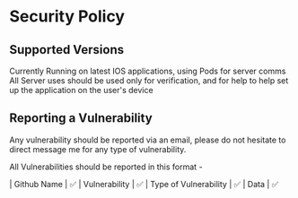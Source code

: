 # Security Policy

## Supported Versions

Currently Running on latest IOS applications, using Pods for server comms
All Server uses should be used only for verification, and for help to help 
set up the application on the user's device

## Reporting a Vulnerability

Any vulnerability should be reported via an email, please do not hesitate to direct message me for any
type of vulnerability. 

All Vulnerabilities should be reported in this format -

| Github Name | :white_check_mark:
| Vulnerability | :white_check_mark:
| Type of Vulnerability | :white_check_mark:
| Data | :white_check_mark:
